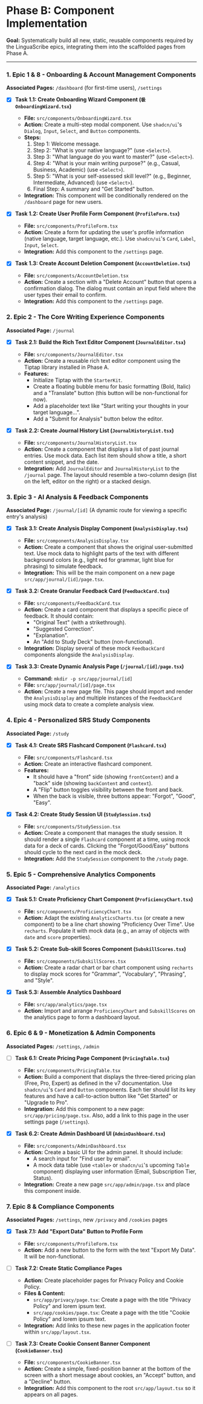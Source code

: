 # Phase B: Component Implementation

**Goal:** Systematically build all new, static, reusable components required by the LinguaScribe epics, integrating them into the scaffolded pages from Phase A.

---

### 1. Epic 1 & 8 - Onboarding & Account Management Components
**Associated Pages:** `/dashboard` (for first-time users), `/settings`

-   [x] **Task 1.1: Create Onboarding Wizard Component (`极OnboardingWizard.tsx`)**
    *   **File:** `src/components/OnboardingWizard.tsx`
    *   **Action:** Create a multi-step modal component. Use `shadcn/ui`'s `Dialog`, `Input`, `Select`, and `Button` components.
    *   **Steps:**
        1.  Step 1: Welcome message.
        2.  Step 2: "What is your native language?" (use `<Select>`).
        3.  Step 3: "What language do you want to master?" (use `<Select>`).
        4.  Step 4: "What is your main writing purpose?" (e.g., Casual, Business, Academic) (use `<Select>`).
        5.  Step 5: "What is your self-assessed skill level?" (e.g., Beginner, Intermediate, Advanced) (use `<Select>`).
        6.  Final Step: A summary and "Get Started" button.
    *   **Integration:** This component will be conditionally rendered on the `/dashboard` page for new users.

-   [x] **Task 1.2: Create User Profile Form Component (`ProfileForm.tsx`)**
    *   **File:** `src/components/ProfileForm.tsx`
    *   **Action:** Create a form for updating the user's profile information (native language, target language, etc.). Use `shadcn/ui`'s `Card`, `Label`, `Input`, `Select`.
    *   **Integration:** Add this component to the `/settings` page.

-   [x] **Task 1.3: Create Account Deletion Component (`AccountDeletion.tsx`)**
    *   **File:** `src/components/AccountDeletion.tsx`
    *   **Action:** Create a section with a "Delete Account" button that opens a confirmation dialog. The dialog must contain an input field where the user types their email to confirm.
    *   **Integration:** Add this component to the `/settings` page.

### 2. Epic 2 - The Core Writing Experience Components
**Associated Page:** `/journal`

-   [x] **Task 2.1: Build the Rich Text Editor Component (`JournalEditor.tsx`)**
    *   **File:** `src/components/JournalEditor.tsx`
    *   **Action:** Create a reusable rich text editor component using the Tiptap library installed in Phase A.
    *   **Features:**
        -   Initialize Tiptap with the `StarterKit`.
        -   Create a floating bubble menu for basic formatting (Bold, Italic) and a "Translate" button (this button will be non-functional for now).
        -   Add a placeholder text like "Start writing your thoughts in your target language...".
        -   Add a "Submit for Analysis" button below the editor.

-   [x] **Task 2.2: Create Journal History List (`JournalHistoryList.tsx`)**
    *   **File:** `src/components/JournalHistoryList.tsx`
    *   **Action:** Create a component that displays a list of past journal entries. Use mock data. Each list item should show a title, a short content snippet, and the date.
    *   **Integration:** Add `JournalEditor` and `JournalHistoryList` to the `/journal` page. The layout should resemble a two-column design (list on the left, editor on the right) or a stacked design.

### 3. Epic 3 - AI Analysis & Feedback Components
**Associated Page:** `/journal/[id]` (A dynamic route for viewing a specific entry's analysis)

-   [x] **Task 3.1: Create Analysis Display Component (`AnalysisDisplay.tsx`)**
    *   **File:** `src/components/AnalysisDisplay.tsx`
    *   **Action:** Create a component that shows the original user-submitted text. Use mock data to highlight parts of the text with different background colors (e.g., light red for grammar, light blue for phrasing) to simulate feedback.
    *   **Integration:** This will be the main component on a new page `src/app/journal/[id]/page.tsx`.

-   [x] **Task 3.2: Create Granular Feedback Card (`FeedbackCard.tsx`)**
    *   **File:** `src/components/FeedbackCard.tsx`
    *   **Action:** Create a card component that displays a specific piece of feedback. It should contain:
        -   "Original Text" (with a strikethrough).
        -   "Suggested Correction".
        -   "Explanation".
        -   An "Add to Study Deck" button (non-functional).
    *   **Integration:** Display several of these mock `FeedbackCard` components alongside the `AnalysisDisplay`.

-   [x] **Task 3.3: Create Dynamic Analysis Page (`/journal/[id]/page.tsx`)**
    *   **Command:** `mkdir -p src/app/journal/[id]`
    *   **File:** `src/app/journal/[id]/page.tsx`
    *   **Action:** Create a new page file. This page should import and render the `AnalysisDisplay` and multiple instances of the `FeedbackCard` using mock data to create a complete analysis view.

### 4. Epic 4 - Personalized SRS Study Components
**Associated Page:** `/study`

-   [x] **Task 4.1: Create SRS Flashcard Component (`Flashcard.tsx`)**
    *   **File:** `src/components/Flashcard.tsx`
    *   **Action:** Create an interactive flashcard component.
    *   **Features:**
        -   It should have a "front" side (showing `frontContent`) and a "back" side (showing `backContent` and `context`).
        -   A "Flip" button toggles visibility between the front and back.
        -   When the back is visible, three buttons appear: "Forgot", "Good", "Easy".

-   [x] **Task 4.2: Create Study Session UI (`StudySession.tsx`)**
    *   **File:** `src/components/StudySession.tsx`
    *   **Action:** Create a component that manages the study session. It should render a single `Flashcard` component at a time, using mock data for a deck of cards. Clicking the "Forgot/Good/Easy" buttons should cycle to the next card in the mock deck.
    *   **Integration:** Add the `StudySession` component to the `/study` page.

### 5. Epic 5 - Comprehensive Analytics Components
**Associated Page:** `/analytics`

-   [x] **Task 5.1: Create Proficiency Chart Component (`ProficiencyChart.tsx`)**
    *   **File:** `src/components/ProficiencyChart.tsx`
    *   **Action:** Adapt the existing `AnalyticsCharts.tsx` (or create a new component) to be a line chart showing "Proficiency Over Time". Use `recharts`. Populate it with mock data (e.g., an array of objects with `date` and `score` properties).

-   [x] **Task 5.2: Create Sub-skill Scores Component (`SubskillScores.tsx`)**
    *   **File:** `src/components/SubskillScores.tsx`
    *   **Action:** Create a radar chart or bar chart component using `recharts` to display mock scores for "Grammar", "Vocabulary", "Phrasing", and "Style".

-   [x] **Task 5.3: Assemble Analytics Dashboard**
    *   **File:** `src/app/analytics/page.tsx`
    *   **Action:** Import and arrange `ProficiencyChart` and `SubskillScores` on the analytics page to form a dashboard layout.

### 6. Epic 6 & 9 - Monetization & Admin Components
**Associated Pages:** `/settings`, `/admin`

-   [ ] **Task 6.1: Create Pricing Page Component (`PricingTable.tsx`)**
    *   **File:** `src/components/PricingTable.tsx`
    *   **Action:** Build a component that displays the three-tiered pricing plan (Free, Pro, Expert) as defined in the v7 documentation. Use `shadcn/ui`'s `Card` and `Button` components. Each tier should list its key features and have a call-to-action button like "Get Started" or "Upgrade to Pro".
    *   **Integration:** Add this component to a new page: `src/app/pricing/page.tsx`. Also, add a link to this page in the user settings page (`/settings`).

-   [x] **Task 6.2: Create Admin Dashboard UI (`AdminDashboard.tsx`)**
    *   **File:** `src/components/AdminDashboard.tsx`
    *   **Action:** Create a basic UI for the admin panel. It should include:
        -   A search input for "Find user by email".
        -   A mock data table (use `<table>` or `shadcn/ui`'s upcoming `Table` component) displaying user information (Email, Subscription Tier, Status).
    *   **Integration:** Create a new page `src/app/admin/page.tsx` and place this component inside.


### 7. Epic 8 & Compliance Components
**Associated Pages:** `/settings`, new `/privacy` and `/cookies` pages

-   [x] **Task 7.1: Add "Export Data" Button to Profile Form**
    *   **File:** `src/components/ProfileForm.tsx`
    *   **Action:** Add a new button to the form with the text "Export My Data". It will be non-functional.

-   [ ] **Task 7.2: Create Static Compliance Pages**
    *   **Action:** Create placeholder pages for Privacy Policy and Cookie Policy.
    *   **Files & Content:**
        -   `src/app/privacy/page.tsx`: Create a page with the title "Privacy Policy" and lorem ipsum text.
        -   `src/app/cookies/page.tsx`: Create a page with the title "Cookie Policy" and lorem ipsum text.
    *   **Integration:** Add links to these new pages in the application footer within `src/app/layout.tsx`.

-   [ ] **Task 7.3: Create Cookie Consent Banner Component (`CookieBanner.tsx`)**
    *   **File:** `src/components/CookieBanner.tsx`
    *   **Action:** Create a simple, fixed-position banner at the bottom of the screen with a short message about cookies, an "Accept" button, and a "Decline" button.
    *   **Integration:** Add this component to the root `src/app/layout.tsx` so it appears on all pages.
    